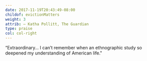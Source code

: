 ```yaml
---
date: 2017-11-19T20:43:49-08:00
childof: evictionMatters
weight: 3
attrib: — Katha Pollitt, The Guardian
type: praise
col: col-right
---
```

“Extraordinary… I can’t remember when an ethnographic study so deepened my understanding of American life."